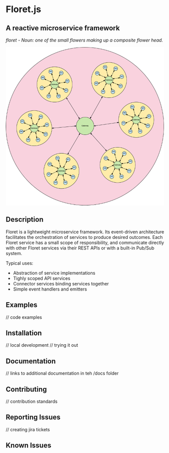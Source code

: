 # Floret.js
## A reactive microservice framework

*floret - Noun: one of the small flowers making up a composite flower head.* 

![Floret Pattern](images/floret.png)

## Description
Floret is a lightweight microservice framework.  Its event-driven architecture facilitates the orchestration of services to produce desired outcomes.  Each Floret service has a small scope of responsibility, and communicate directly with other Floret services via their REST APIs or with a built-in Pub/Sub system.

Typical uses:

* Abstraction of service implementations
* Tighly scoped API services
* Connector services binding services together
* Simple event handlers and emitters


## Examples


// code examples

## Installation
// local development
// trying it out


## Documentation

// links to additional documentation in teh /docs folder
    

## Contributing

// contribution standards

## Reporting Issues
// creating jira tickets

## Known Issues
